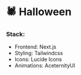 # 🕷️ Halloween

### Stack:
- Frontend: Next.js
- Styling: Tailwindcss
- Icons: Lucide Icons
- Animations: AceternityUI
